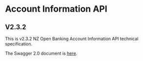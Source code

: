 # Account Information API

## V2.3.2

This is v2.3.2 NZ Open Banking Account Information API technical specification.

The Swagger 2.0 document is [here](account-info-nz-swagger.yaml).
